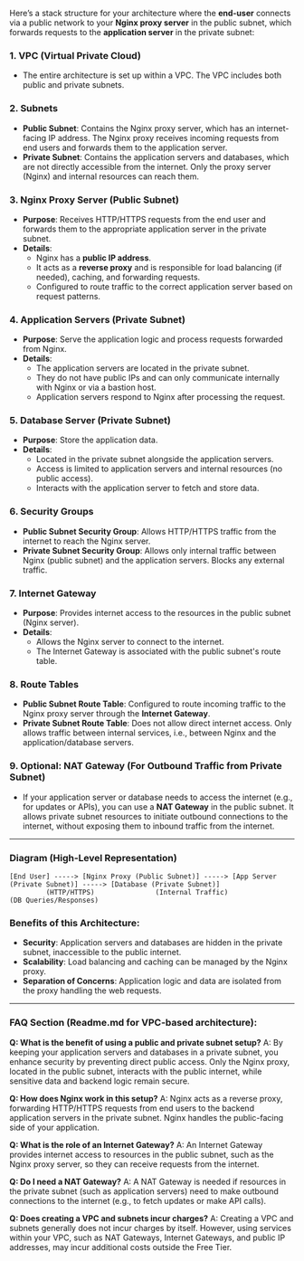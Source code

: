 Here’s a stack structure for your architecture where the **end-user** connects via a public network to your **Nginx proxy server** in the public subnet, which forwards requests to the **application server** in the private subnet:

### 1. **VPC (Virtual Private Cloud)** 
   - The entire architecture is set up within a VPC. The VPC includes both public and private subnets.

### 2. **Subnets**
   - **Public Subnet**: Contains the Nginx proxy server, which has an internet-facing IP address. The Nginx proxy receives incoming requests from end users and forwards them to the application server.
   - **Private Subnet**: Contains the application servers and databases, which are not directly accessible from the internet. Only the proxy server (Nginx) and internal resources can reach them.

### 3. **Nginx Proxy Server (Public Subnet)**
   - **Purpose**: Receives HTTP/HTTPS requests from the end user and forwards them to the appropriate application server in the private subnet.
   - **Details**: 
     - Nginx has a **public IP address**.
     - It acts as a **reverse proxy** and is responsible for load balancing (if needed), caching, and forwarding requests.
     - Configured to route traffic to the correct application server based on request patterns.
   
### 4. **Application Servers (Private Subnet)**
   - **Purpose**: Serve the application logic and process requests forwarded from Nginx.
   - **Details**: 
     - The application servers are located in the private subnet.
     - They do not have public IPs and can only communicate internally with Nginx or via a bastion host.
     - Application servers respond to Nginx after processing the request.

### 5. **Database Server (Private Subnet)**
   - **Purpose**: Store the application data.
   - **Details**: 
     - Located in the private subnet alongside the application servers.
     - Access is limited to application servers and internal resources (no public access).
     - Interacts with the application server to fetch and store data.

### 6. **Security Groups**
   - **Public Subnet Security Group**: Allows HTTP/HTTPS traffic from the internet to reach the Nginx server.
   - **Private Subnet Security Group**: Allows only internal traffic between Nginx (public subnet) and the application servers. Blocks any external traffic.
   
### 7. **Internet Gateway**
   - **Purpose**: Provides internet access to the resources in the public subnet (Nginx server).
   - **Details**: 
     - Allows the Nginx server to connect to the internet.
     - The Internet Gateway is associated with the public subnet's route table.

### 8. **Route Tables**
   - **Public Subnet Route Table**: Configured to route incoming traffic to the Nginx proxy server through the **Internet Gateway**.
   - **Private Subnet Route Table**: Does not allow direct internet access. Only allows traffic between internal services, i.e., between Nginx and the application/database servers.

### 9. **Optional: NAT Gateway** (For Outbound Traffic from Private Subnet)
   - If your application server or database needs to access the internet (e.g., for updates or APIs), you can use a **NAT Gateway** in the public subnet. It allows private subnet resources to initiate outbound connections to the internet, without exposing them to inbound traffic from the internet.

---

### Diagram (High-Level Representation)

```
[End User] -----> [Nginx Proxy (Public Subnet)] -----> [App Server (Private Subnet)] -----> [Database (Private Subnet)]
         (HTTP/HTTPS)               (Internal Traffic)               (DB Queries/Responses)
```

### Benefits of this Architecture:
- **Security**: Application servers and databases are hidden in the private subnet, inaccessible to the public internet.
- **Scalability**: Load balancing and caching can be managed by the Nginx proxy.
- **Separation of Concerns**: Application logic and data are isolated from the proxy handling the web requests.

---

### FAQ Section (Readme.md for VPC-based architecture):

**Q: What is the benefit of using a public and private subnet setup?**
A: By keeping your application servers and databases in a private subnet, you enhance security by preventing direct public access. Only the Nginx proxy, located in the public subnet, interacts with the public internet, while sensitive data and backend logic remain secure.

**Q: How does Nginx work in this setup?**
A: Nginx acts as a reverse proxy, forwarding HTTP/HTTPS requests from end users to the backend application servers in the private subnet. Nginx handles the public-facing side of your application.

**Q: What is the role of an Internet Gateway?**
A: An Internet Gateway provides internet access to resources in the public subnet, such as the Nginx proxy server, so they can receive requests from the internet.

**Q: Do I need a NAT Gateway?**
A: A NAT Gateway is needed if resources in the private subnet (such as application servers) need to make outbound connections to the internet (e.g., to fetch updates or make API calls).

**Q: Does creating a VPC and subnets incur charges?**
A: Creating a VPC and subnets generally does not incur charges by itself. However, using services within your VPC, such as NAT Gateways, Internet Gateways, and public IP addresses, may incur additional costs outside the Free Tier.
